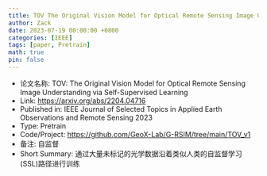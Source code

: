 ```yaml
---
title: TOV The Original Vision Model for Optical Remote Sensing Image Understanding via Self-Supervised Learning
author: Zack
date: 2023-07-19 00:00:00 +0800
categories: [IEEE]
tags: [paper, Pretrain]
math: true
pin: false
---
```

- 论文名称: TOV: The Original Vision Model for Optical Remote Sensing Image Understanding via Self-Supervised Learning
- Link: https://arxiv.org/abs/2204.04716
- Published in: IEEE Journal of Selected Topics in Applied Earth Observations and Remote Sensing 2023
- Type: Pretrain
- Code/Project: https://github.com/GeoX-Lab/G-RSIM/tree/main/TOV_v1
- 备注: 自监督
- Short Summary: 通过大量未标记的光学数据沿着类似人类的自监督学习(SSL)路径进行训练
